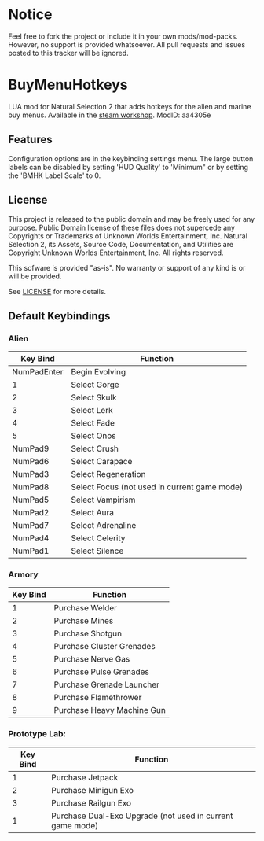 # Notice
Feel free to fork the project or include it in your own mods/mod-packs.
However, no support is provided whatsoever.
All pull requests and issues posted to this tracker will be ignored.

# BuyMenuHotkeys
LUA mod for Natural Selection 2 that adds hotkeys for the alien and marine buy menus.
Available in the [steam workshop](http://steamcommunity.com/sharedfiles/filedetails/?id=178532446).
ModID: aa4305e

## Features
Configuration options are in the keybinding settings menu.
The large button labels can be disabled by setting 'HUD Quality' to 'Minimum" or by setting the 'BMHK Label Scale' to 0.

## License
This project is released to the public domain and may be freely used for any purpose.
Public Domain license of these files does not supercede any Copyrights or Trademarks of
Unknown Worlds Entertainment, Inc.
Natural Selection 2, its Assets, Source Code, Documentation, and Utilities are
Copyright Unknown Worlds Entertainment, Inc. All rights reserved.

This sofware is provided "as-is". No warranty or support of any kind is or will be provided.

See [LICENSE](LICENSE) for more details.

## Default Keybindings
### Alien
Key Bind | Function
-------- | --------
NumPadEnter | Begin Evolving
1 | Select Gorge
2 | Select Skulk
3 | Select Lerk
4 | Select Fade
5 | Select Onos
NumPad9 | Select Crush
NumPad6 | Select Carapace
NumPad3 | Select Regeneration
NumPad8 | Select Focus (not used in current game mode)
NumPad5 | Select Vampirism
NumPad2 | Select Aura
NumPad7 | Select Adrenaline
NumPad4 | Select Celerity
NumPad1 | Select Silence

### Armory
Key Bind | Function
-------- | --------
1 | Purchase Welder
2 | Purchase Mines
3 | Purchase Shotgun
4 | Purchase Cluster Grenades
5 | Purchase Nerve Gas
6 | Purchase Pulse Grenades
7 | Purchase Grenade Launcher
8 | Purchase Flamethrower
9 | Purchase Heavy Machine Gun

### Prototype Lab:
Key Bind | Function
-------- | --------
1 | Purchase Jetpack
2 | Purchase Minigun Exo
3 | Purchase Railgun Exo
1 | Purchase Dual-Exo Upgrade (not used in current game mode)

